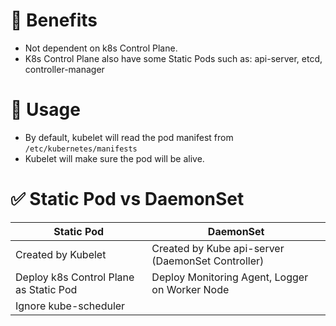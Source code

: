 # 🌈 Benefits

- Not dependent on k8s Control Plane.
- K8s Control Plane also have some Static Pods such as: api-server, etcd,
  controller-manager

# 💎 Usage

- By default, kubelet will read the pod manifest from
  `/etc/kubernetes/manifests`
- Kubelet will make sure the pod will be alive.

# ✅ Static Pod vs DaemonSet

| **Static Pod**                         | **DaemonSet**                                     |
| -------------------------------------- | ------------------------------------------------- |
| Created by Kubelet                     | Created by Kube api-server (DaemonSet Controller) |
| Deploy k8s Control Plane as Static Pod | Deploy Monitoring Agent, Logger on Worker Node    |
| Ignore kube-scheduler                  |
